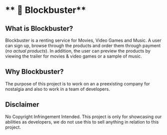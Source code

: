 # ** 📼 Blockbuster**

## What is Blockbuster?
Blockbuster is a renting service for Movies, Video Games and Music. A user can sign up, browse through the products and order them through payment (*no actual products*). In addition, the user can preview the products by viewing the trailer for movies & video games or a sample of music.

## Why Blockbuster?
The purpose of this project is to work on an a preexisting company for nostalgia and also to work in a team of developers.

## Disclaimer
No Copyright Infringement Intended. This project is only for showcasing our abilities as developers, we do not use this to sell anything in relation to this project.

<!-- UNFINSHED -->
